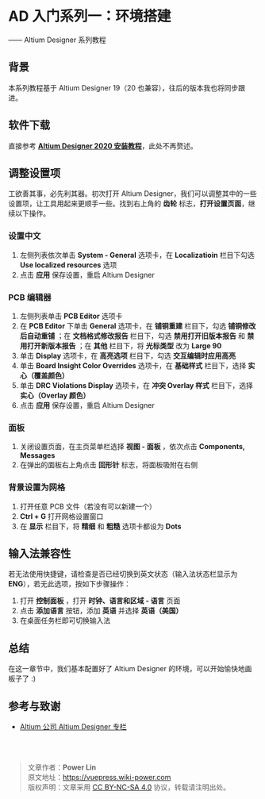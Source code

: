 # AD 入门系列一：环境搭建

—— Altium Designer 系列教程

## 背景

本系列教程基于 Altium Designer 19（20 也兼容），往后的版本我也将同步跟进。

## 软件下载

直接参考 [**Altium Designer 2020 安装教程**](https://mp.weixin.qq.com/s?__biz=MzIwMjE1MjMyMw==&mid=502718968&idx=1&sn=4c37dc403171ffad01fca95b5a537b2e&chksm=0ee141143996c8021799bb5bf5407b7b56c2d7fa5dc484bda61893efd74a06a1f6be63a7a35e&scene=20&xtrack=1&key=088e5814bbd70a9bf7fb42111d02cbb81bb55981baea77169d867e2871add46f26dccde79326a96e819591677be92412fc05ff2af437922652dfe7ae1b94dc8172f36186ba0b2b460004027131ceae2c&ascene=1&uin=MTk5MDUwOTA0Mg%3D%3D&devicetype=Windows+10+x64&version=62090523&lang=zh_CN&exportkey=AyOYwgP948kprM0EiAGMcyk%3D&pass_ticket=6jBDTE0Qqg%2BrAl1wrTIo2UeJLmUrtbfUKPpgRGdeqhwXUk8QVkc%2Fyekd3BvlvVsB)，此处不再赘述。

## 调整设置项

工欲善其事，必先利其器。初次打开 Altium Designer，我们可以调整其中的一些设置项，让工具用起来更顺手一些。找到右上角的 **齿轮** 标志，**打开设置页面**，继续以下操作。

### 设置中文

1. 左侧列表依次单击 **System - General** 选项卡，在 **Localizatioin** 栏目下勾选 **Use localized resources** 选项
2. 点击 **应用** 保存设置，重启 Altium Designer

### PCB 编辑器

1. 左侧列表单击 **PCB Editor** 选项卡
2. 在 **PCB Editor** 下单击 **General** 选项卡，在 **铺铜重建** 栏目下，勾选 **铺铜修改后自动重铺** ；在 **文档格式修改报告** 栏目下，勾选 **禁用打开旧版本报告** 和 **禁用打开新版本报告** ；在 **其他** 栏目下，将 **光标类型** 改为 **Large 90**
3. 单击 **Display** 选项卡，在 **高亮选项** 栏目下，勾选 **交互编辑时应用高亮**
4. 单击 **Board Insight Color Overrides** 选项卡，在 **基础样式** 栏目下，选择 **实心（覆盖颜色）**
5. 单击 **DRC Violations Display** 选项卡，在 **冲突 Overlay 样式** 栏目下，选择 **实心（Overlay 颜色）**
6. 点击 **应用** 保存设置，重启 Altium Designer

### 面板

1. 关闭设置页面，在主页菜单栏选择 **视图 - 面板** ，依次点击 **Components, Messages**
2. 在弹出的面板右上角点击 **回形针** 标志，将面板吸附在右侧

### 背景设置为网格

1. 打开任意 PCB 文件（若没有可以新建一个）
2. **Ctrl + G** 打开网格设置窗口
3. 在 **显示** 栏目下，将 **精细** 和 **粗糙** 选项卡都设为 **Dots**

## 输入法兼容性

若无法使用快捷键，请检查是否已经切换到英文状态（输入法状态栏显示为 **ENG**），若无此选项，按如下步骤操作：

1. 打开 **控制面板** ，打开 **时钟、语言和区域 - 语言** 页面
2. 点击 **添加语言** 按钮，添加 **英语** 并选择 **英语（美国）**
3. 在桌面任务栏即可切换输入法

## 总结

在这一章节中，我们基本配置好了 Altium Designer 的环境，可以开始愉快地画板子了 :\)

## 参考与致谢

- [Altium 公司 Altium Designer 专栏](https://seujxh.wordpress.com/2018/09/30/altium%e5%85%ac%e5%8f%b8altium-designer%e4%b8%93%e6%a0%8f/)

<br />

<br />

> 文章作者：**Power Lin**  
> 原文地址：<https://vuepress.wiki-power.com>  
> 版权声明：文章采用 [CC BY-NC-SA 4.0](https://creativecommons.org/licenses/by/4.0/deed.zh) 协议，转载请注明出处。
